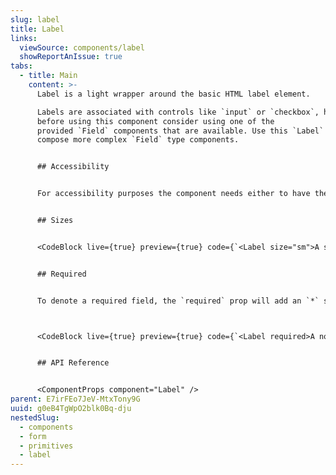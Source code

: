 ```yaml
---
slug: label
title: Label
links:
  viewSource: components/label
  showReportAnIssue: true
tabs:
  - title: Main
    content: >-
      Label is a light wrapper around the basic HTML label element.

      Labels are associated with controls like `input` or `checkbox`, however
      before using this component consider using one of the
      provided `Field` components that are available. Use this `Label` to
      compose more complex `Field` type components.


      ## Accessibility


      For accessibility purposes the component needs either to have the `htmlFor` prop set to link it to the control it is associated with or to wrap around the component that it is labelling.


      ## Sizes


      <CodeBlock live={true} preview={true} code={`<Label size="sm">A small label</Label>`} language={"tsx"} />


      ## Required


      To denote a required field, the `required` prop will add an `*` suffix to the label text.



      <CodeBlock live={true} preview={true} code={`<Label required>A normal label</Label>`} language={"tsx"} />


      ## API Reference


      <ComponentProps component="Label" />
parent: E7irFEo7JeV-MtxTony9G
uuid: g0eB4TgWpO2blk0Bq-dju
nestedSlug:
  - components
  - form
  - primitives
  - label
---
```

